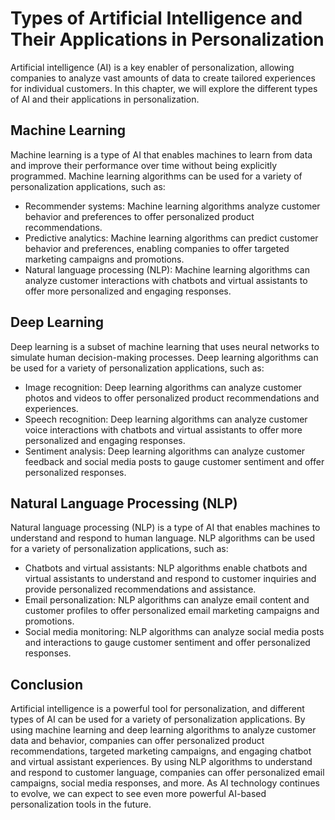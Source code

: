 Types of Artificial Intelligence and Their Applications in Personalization
======================================================================================================================

Artificial intelligence (AI) is a key enabler of personalization, allowing companies to analyze vast amounts of data to create tailored experiences for individual customers. In this chapter, we will explore the different types of AI and their applications in personalization.

Machine Learning
----------------

Machine learning is a type of AI that enables machines to learn from data and improve their performance over time without being explicitly programmed. Machine learning algorithms can be used for a variety of personalization applications, such as:

* Recommender systems: Machine learning algorithms analyze customer behavior and preferences to offer personalized product recommendations.
* Predictive analytics: Machine learning algorithms can predict customer behavior and preferences, enabling companies to offer targeted marketing campaigns and promotions.
* Natural language processing (NLP): Machine learning algorithms can analyze customer interactions with chatbots and virtual assistants to offer more personalized and engaging responses.

Deep Learning
-------------

Deep learning is a subset of machine learning that uses neural networks to simulate human decision-making processes. Deep learning algorithms can be used for a variety of personalization applications, such as:

* Image recognition: Deep learning algorithms can analyze customer photos and videos to offer personalized product recommendations and experiences.
* Speech recognition: Deep learning algorithms can analyze customer voice interactions with chatbots and virtual assistants to offer more personalized and engaging responses.
* Sentiment analysis: Deep learning algorithms can analyze customer feedback and social media posts to gauge customer sentiment and offer personalized responses.

Natural Language Processing (NLP)
---------------------------------

Natural language processing (NLP) is a type of AI that enables machines to understand and respond to human language. NLP algorithms can be used for a variety of personalization applications, such as:

* Chatbots and virtual assistants: NLP algorithms enable chatbots and virtual assistants to understand and respond to customer inquiries and provide personalized recommendations and assistance.
* Email personalization: NLP algorithms can analyze email content and customer profiles to offer personalized email marketing campaigns and promotions.
* Social media monitoring: NLP algorithms can analyze social media posts and interactions to gauge customer sentiment and offer personalized responses.

Conclusion
----------

Artificial intelligence is a powerful tool for personalization, and different types of AI can be used for a variety of personalization applications. By using machine learning and deep learning algorithms to analyze customer data and behavior, companies can offer personalized product recommendations, targeted marketing campaigns, and engaging chatbot and virtual assistant experiences. By using NLP algorithms to understand and respond to customer language, companies can offer personalized email campaigns, social media responses, and more. As AI technology continues to evolve, we can expect to see even more powerful AI-based personalization tools in the future.
